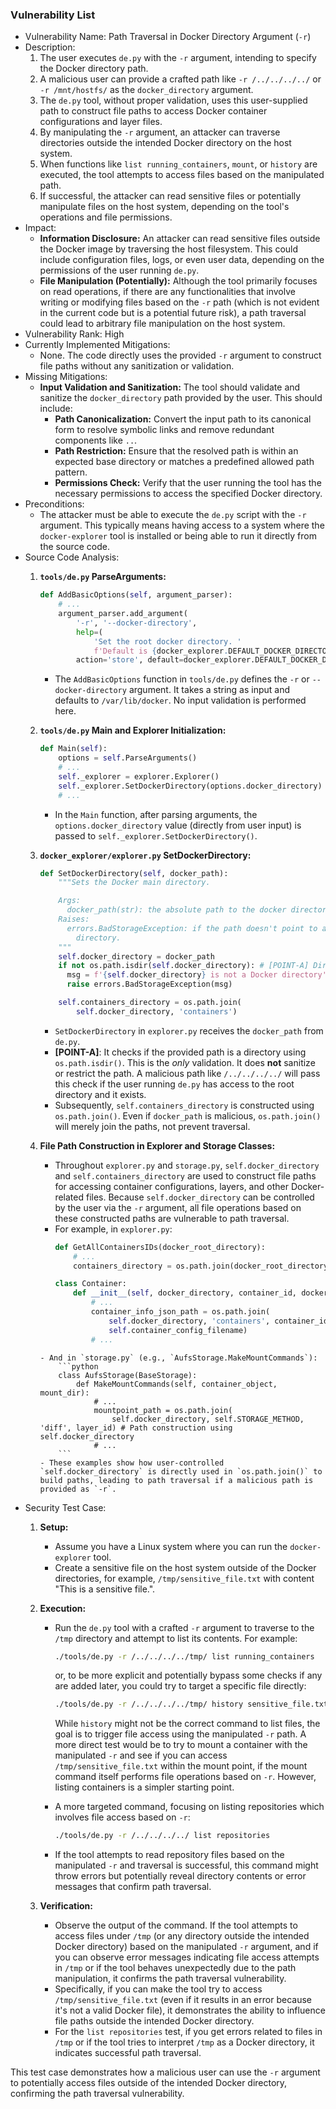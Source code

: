 ### Vulnerability List

- Vulnerability Name: Path Traversal in Docker Directory Argument (`-r`)
- Description:
    1. The user executes `de.py` with the `-r` argument, intending to specify the Docker directory path.
    2. A malicious user can provide a crafted path like `-r /../../../../` or `-r /mnt/hostfs/` as the `docker_directory` argument.
    3. The `de.py` tool, without proper validation, uses this user-supplied path to construct file paths to access Docker container configurations and layer files.
    4. By manipulating the `-r` argument, an attacker can traverse directories outside the intended Docker directory on the host system.
    5. When functions like `list running_containers`, `mount`, or `history` are executed, the tool attempts to access files based on the manipulated path.
    6. If successful, the attacker can read sensitive files or potentially manipulate files on the host system, depending on the tool's operations and file permissions.
- Impact:
    - **Information Disclosure:** An attacker can read sensitive files outside the Docker image by traversing the host filesystem. This could include configuration files, logs, or even user data, depending on the permissions of the user running `de.py`.
    - **File Manipulation (Potentially):** Although the tool primarily focuses on read operations, if there are any functionalities that involve writing or modifying files based on the `-r` path (which is not evident in the current code but is a potential future risk), a path traversal could lead to arbitrary file manipulation on the host system.
- Vulnerability Rank: High
- Currently Implemented Mitigations:
    - None. The code directly uses the provided `-r` argument to construct file paths without any sanitization or validation.
- Missing Mitigations:
    - **Input Validation and Sanitization:** The tool should validate and sanitize the `docker_directory` path provided by the user. This should include:
        - **Path Canonicalization:** Convert the input path to its canonical form to resolve symbolic links and remove redundant components like `..`.
        - **Path Restriction:** Ensure that the resolved path is within an expected base directory or matches a predefined allowed path pattern.
        - **Permissions Check:** Verify that the user running the tool has the necessary permissions to access the specified Docker directory.
- Preconditions:
    - The attacker must be able to execute the `de.py` script with the `-r` argument. This typically means having access to a system where the `docker-explorer` tool is installed or being able to run it directly from the source code.
- Source Code Analysis:
    1. **`tools/de.py` ParseArguments:**
        ```python
        def AddBasicOptions(self, argument_parser):
            # ...
            argument_parser.add_argument(
                '-r', '--docker-directory',
                help=(
                    'Set the root docker directory. '
                    f'Default is {docker_explorer.DEFAULT_DOCKER_DIRECTORY}'),
                action='store', default=docker_explorer.DEFAULT_DOCKER_DIRECTORY)
        ```
        - The `AddBasicOptions` function in `tools/de.py` defines the `-r` or `--docker-directory` argument. It takes a string as input and defaults to `/var/lib/docker`.  No input validation is performed here.

    2. **`tools/de.py` Main and Explorer Initialization:**
        ```python
        def Main(self):
            options = self.ParseArguments()
            # ...
            self._explorer = explorer.Explorer()
            self._explorer.SetDockerDirectory(options.docker_directory)
            # ...
        ```
        - In the `Main` function, after parsing arguments, the `options.docker_directory` value (directly from user input) is passed to `self._explorer.SetDockerDirectory()`.

    3. **`docker_explorer/explorer.py` SetDockerDirectory:**
        ```python
        def SetDockerDirectory(self, docker_path):
            """Sets the Docker main directory.

            Args:
              docker_path(str): the absolute path to the docker directory.
            Raises:
              errors.BadStorageException: if the path doesn't point to a Docker
                directory.
            """
            self.docker_directory = docker_path
            if not os.path.isdir(self.docker_directory): # [POINT-A] Directory existence check
              msg = f'{self.docker_directory} is not a Docker directory'
              raise errors.BadStorageException(msg)

            self.containers_directory = os.path.join(
                self.docker_directory, 'containers')
        ```
        - `SetDockerDirectory` in `explorer.py` receives the `docker_path` from `de.py`.
        - **[POINT-A]**: It checks if the provided path is a directory using `os.path.isdir()`. This is the *only* validation. It does **not** sanitize or restrict the path. A malicious path like `/../../../../` will pass this check if the user running `de.py` has access to the root directory and it exists.
        - Subsequently, `self.containers_directory` is constructed using `os.path.join()`. Even if `docker_path` is malicious, `os.path.join()` will merely join the paths, not prevent traversal.

    4. **File Path Construction in Explorer and Storage Classes:**
        - Throughout `explorer.py` and `storage.py`, `self.docker_directory` and `self.containers_directory` are used to construct file paths for accessing container configurations, layers, and other Docker-related files. Because `self.docker_directory` can be controlled by the user via the `-r` argument, all file operations based on these constructed paths are vulnerable to path traversal.
        - For example, in `explorer.py`:
            ```python
            def GetAllContainersIDs(docker_root_directory):
                # ...
                containers_directory = os.path.join(docker_root_directory, 'containers') # Path construction

            class Container:
                def __init__(self, docker_directory, container_id, docker_version=2):
                    # ...
                    container_info_json_path = os.path.join(
                        self.docker_directory, 'containers', container_id, # Path construction using self.docker_directory
                        self.container_config_filename)
                    # ...
        ```
        - And in `storage.py` (e.g., `AufsStorage.MakeMountCommands`):
            ```python
            class AufsStorage(BaseStorage):
                def MakeMountCommands(self, container_object, mount_dir):
                    # ...
                    mountpoint_path = os.path.join(
                        self.docker_directory, self.STORAGE_METHOD, 'diff', layer_id) # Path construction using self.docker_directory
                    # ...
            ```
        - These examples show how user-controlled `self.docker_directory` is directly used in `os.path.join()` to build paths, leading to path traversal if a malicious path is provided as `-r`.

- Security Test Case:
    1. **Setup:**
        - Assume you have a Linux system where you can run the `docker-explorer` tool.
        - Create a sensitive file on the host system outside of the Docker directories, for example, `/tmp/sensitive_file.txt` with content "This is a sensitive file.".
    2. **Execution:**
        - Run the `de.py` tool with a crafted `-r` argument to traverse to the `/tmp` directory and attempt to list its contents. For example:
            ```bash
            ./tools/de.py -r /../../../../tmp/ list running_containers
            ```
            or, to be more explicit and potentially bypass some checks if any are added later, you could try to target a specific file directly:
            ```bash
            ./tools/de.py -r /../../../../tmp/ history sensitive_file.txt
            ```
            While `history` might not be the correct command to list files, the goal is to trigger file access using the manipulated `-r` path. A more direct test would be to try to mount a container with the manipulated `-r` and see if you can access `/tmp/sensitive_file.txt` within the mount point, if the mount command itself performs file operations based on `-r`. However, listing containers is a simpler starting point.

        - A more targeted command, focusing on listing repositories which involves file access based on `-r`:
            ```bash
            ./tools/de.py -r /../../../../ list repositories
            ```
        - If the tool attempts to read repository files based on the manipulated `-r` and traversal is successful, this command might throw errors but potentially reveal directory contents or error messages that confirm path traversal.

    3. **Verification:**
        - Observe the output of the command. If the tool attempts to access files under `/tmp` (or any directory outside the intended Docker directory) based on the manipulated `-r` argument, and if you can observe error messages indicating file access attempts in `/tmp` or if the tool behaves unexpectedly due to the path manipulation, it confirms the path traversal vulnerability.
        - Specifically, if you can make the tool try to access `/tmp/sensitive_file.txt` (even if it results in an error because it's not a valid Docker file), it demonstrates the ability to influence file paths outside the intended Docker directory.
        - For the `list repositories` test, if you get errors related to files in `/tmp` or if the tool tries to interpret `/tmp` as a Docker directory, it indicates successful path traversal.

This test case demonstrates how a malicious user can use the `-r` argument to potentially access files outside of the intended Docker directory, confirming the path traversal vulnerability.